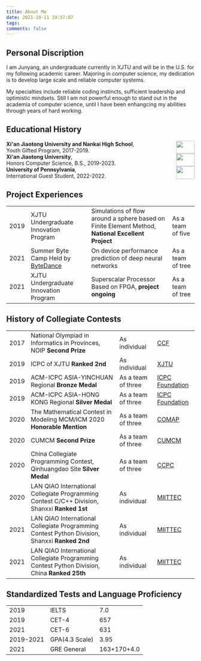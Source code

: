 ```yaml
---
title: About Me
date: 2021-10-11 19:57:07
tags:
comments: false
---
```



## Personal Discription

I am Junyang, an undergraduate currently in XJTU and will be in the U.S. for my following academic career. Majoring in computer science, my dedication is to develop large scale and reliable computer systems.

My specialties include reliable coding instincts, sufficient leadership and optimistic mindsets. Still I am not powerful enough to stand out in the academia of computer science, until I have been enhangcing my abilities through years of hard working.

## Educational History


<div style="display: flex; justify-content: space-between; flex-wrap: wrap;">
<div>
<b>Xi'an Jiaotong University and Nankai High School</b>,
<br>
Youth Gifted Program, 2017-2019.
</div>
<div style="width: 10%;"><img src="/images/NANKAI.png" width="100%"/></div>
</div>


<div style="display: flex; justify-content: space-between; flex-wrap: wrap;">
<div>
<b>Xi'an Jiaotong University</b>,
<br>
Honors Computer Science, B.S., 2019-2023.
</div>
<div style="width: 10%;"><img src="/images/XJTU.png" width="100%"/></div>
</div>


<div style="display: flex; justify-content: space-between; flex-wrap: wrap;">
<div>
<b>University of Pennsylvania</b>,
<br>
International Guest Student, 2022-2022.
</div>
<div style="width: 10%;"><img src="/images/UPenn_shield_with_banner.svg" width="100%"/></div>
</div>


## Project Experiences

<table>
<tr>
<td>2019</td>
<td>XJTU Undergraduate Innovation Program</td>
<td>Simulations of flow around a sphere based on Finite Element Method, <b>National Excellent Project</b></td>
<td>As a team of five</td>
</tr>

<tr>
<td>2021</td>
<td>Summer Byte Camp Held by <a href="https://www.bytedance.com/">ByteDance</a></td>
<td>On device performance prediction of deep neural networks</td>
<td>As a team of tree</td>
</tr>

<td>2021</td>
<td>XJTU Undergraduate Innovation Program</td>
<td>Superscalar Processor Based on FPGA, <b>project ongoing</b></td>
<td>As a team of tree</td>
</tr>
</table>


## History of Collegiate Contests

<table>
<tr>
<td>2017</td>
<td>National Olympiad in Informatics in Provinces, NOIP <b>Second Prize</b></td>
<td>As individual</td>
<td><a href="https://www.noi.cn/">CCF</a></td>
</tr>

<tr>
<td>2019</td>
<td>ICPC of XJTU  <b>Ranked 2nd</b></td>
<td>As individual</td>
<td><a href="http://www.xjtu.edu.cn/">XJTU</a></td>
</tr>

<tr>
<td>2019</td>
<td>ACM-ICPC ASIA-YINCHUAN Regional <b>Bronze Medal</b></td>
<td>As a team of three</td>
<td><a href="https://icpc.global/">ICPC Foundation</a></td>
</tr>

<tr>
<td>2019</td>
<td>ACM-ICPC ASIA-HONG KONG Regional <b>Silver Medal</b></td>
<td>As a team of three</td>
<td><a href="https://icpc.global/">ICPC Foundation</a></td>
</tr>

<tr>
<td>2020</td>
<td>The Mathematical Contest in Modeling MCM/ICM 2020  <b>Honorable Mention</b></td>
<td>As a team of three</td>
<td><a href="https://www.comap.com/undergraduate/contests/mcm/">COMAP</a></td>
</tr>

<tr>
<td>2020</td>
<td>CUMCM <b>Second Prize</b></td>
<td>As a team of three</td>
<td><a href="http://www.mcm.edu.cn/">CUMCM</a></td>
</tr>

<tr>
<td>2020</td>
<td>China Collegiate Programming Contest, Qinhuangdao Site <b>Silver Medal</b></td>
<td>As a team of three</td>
<td><a href="https://ccpc.io/">CCPC</a></td>
</tr>

<tr>
<td>2020</td>
<td>LAN QIAO International Collegiate Programming Contest C/C++ Division, Shanxxi <b>Ranked 1st</b></td>
<td>As individual</td>
<td><a href="https://dasai.lanqiao.cn/pages/dasai/index.html">MIITTEC</a></td>
</tr>

<tr>
<td>2021</td>
<td>LAN QIAO International Collegiate Programming Contest Python Division, Shanxxi <b>Ranked 2nd</b></td>
<td>As individual</td>
<td><a href="https://dasai.lanqiao.cn/pages/dasai/index.html">MIITTEC</a></td>
</tr>

<tr>
<td>2021</td>
<td>LAN QIAO International Collegiate Programming Contest Python Division, China <b>Ranked 25th</b></td>
<td>As individual</td>
<td><a href="https://dasai.lanqiao.cn/pages/dasai/index.html">MIITTEC</a></td>
</tr>

</table>

## Standardized Tests and Language Proficiency

<table>
<tr>
<td>2019</td>
<td>IELTS</td>
<td>7.0</td>
</tr>

<tr>
<td>2019</td>
<td>CET-4</td>
<td>657</td>
</tr>

<tr>
<td>2021</td>
<td>CET-6</td>
<td>631</td>
</tr>

<tr>
<td>2019-2021</td>
<td>GPA(4.3 Scale)</td>
<td>3.95</td>
</tr>

<tr>
<td>2021</td>
<td>GRE General</td>
<td>163+170+4.0</td>
</tr>
</table>
